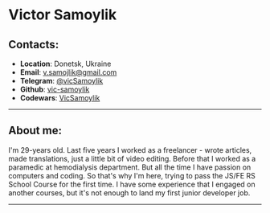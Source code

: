 # Victor Samoylik

## Contacts:

- **Location**: Donetsk, Ukraine
- **Email**: v.samojlik@gmail.com
- **Telegram**: [@vicSamoylik](https://t.me/vicSamoylik)
- **Github**: [vic-samoylik](https://github.com/vic-samoylik)
- **Codewars**: [VicSamoylik](https://www.codewars.com/users/VicSamoylik)

---

## About me:

I'm 29-years old. Last five years I worked as a freelancer - wrote articles, made translations, just a little bit of video editing. Before that I worked as a paramedic at hemodialysis department. But all the time I have passion on computers and coding. So that's why I'm here, trying to pass the JS/FE RS School Course for the first time. I have some experience that I engaged on another courses, but it's not enough to land my first junior developer job.

---
